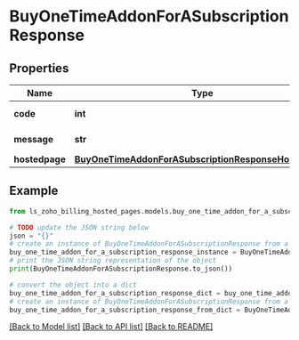 # BuyOneTimeAddonForASubscriptionResponse


## Properties

Name | Type | Description | Notes
------------ | ------------- | ------------- | -------------
**code** | **int** |  | [optional] [readonly] 
**message** | **str** |  | [optional] [readonly] 
**hostedpage** | [**BuyOneTimeAddonForASubscriptionResponseHostedpage**](BuyOneTimeAddonForASubscriptionResponseHostedpage.md) |  | [optional] 

## Example

```python
from ls_zoho_billing_hosted_pages.models.buy_one_time_addon_for_a_subscription_response import BuyOneTimeAddonForASubscriptionResponse

# TODO update the JSON string below
json = "{}"
# create an instance of BuyOneTimeAddonForASubscriptionResponse from a JSON string
buy_one_time_addon_for_a_subscription_response_instance = BuyOneTimeAddonForASubscriptionResponse.from_json(json)
# print the JSON string representation of the object
print(BuyOneTimeAddonForASubscriptionResponse.to_json())

# convert the object into a dict
buy_one_time_addon_for_a_subscription_response_dict = buy_one_time_addon_for_a_subscription_response_instance.to_dict()
# create an instance of BuyOneTimeAddonForASubscriptionResponse from a dict
buy_one_time_addon_for_a_subscription_response_from_dict = BuyOneTimeAddonForASubscriptionResponse.from_dict(buy_one_time_addon_for_a_subscription_response_dict)
```
[[Back to Model list]](../README.md#documentation-for-models) [[Back to API list]](../README.md#documentation-for-api-endpoints) [[Back to README]](../README.md)


